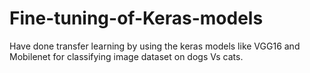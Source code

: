 # Fine-tuning-of-Keras-models
Have done transfer learning by using the keras models like VGG16 and Mobilenet for classifying image dataset on dogs Vs cats.
